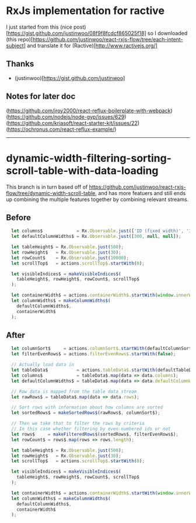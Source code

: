 # RxJs implementation for ractive

I just started from this (nice post)[https://gist.github.com/justinwoo/08f9f8fcdcf865025f18]
so I downloaded (this repo)[https://github.com/justinwoo/react-rxjs-flow/tree/each-intent-subject]
and translate it for (Ractive)[http://www.ractivejs.org/]

## Thanks
- (justinwoo)[https://gist.github.com/justinwoo]


## Notes for later doc
(https://github.com/iroy2000/react-reflux-boilerplate-with-webpack)
(https://github.com/nodejs/node-gyp/issues/629)
(https://github.com/kriasoft/react-starter-kit/issues/22)
(https://ochronus.com/react-reflux-example/)

---

# dynamic-width-filtering-sorting-scroll-table-with-data-loading

This branch is in turn based off of https://github.com/justinwoo/react-rxjs-flow/tree/dynamic-width-scroll-table, and has more featuers and still ends up combining the multiple features together by combining relevant streams.

## Before

```js
  let columns$             = Rx.Observable.just(['ID (fixed width)', 'ID * 10', 'Random Number']);
  let defaultColumnWidths$ = Rx.Observable.just([300, null, null]);

  let tableHeight$ = Rx.Observable.just(500);
  let rowHeight$   = Rx.Observable.just(30);
  let rowCount$    = Rx.Observable.just(10000);
  let scrollTop$   = actions.scrollTop$.startWith(0);

  let visibleIndices$ = makeVisibleIndices$(
    tableHeight$, rowHeight$, rowCount$, scrollTop$
  );

  let containerWidth$ = actions.containerWidth$.startWith(window.innerWidth);
  let columnWidths$ = makeColumnWidths$(
    defaultColumnWidths$,
    containerWidth$
  );
```

## After
```js
  let columnSort$     = actions.columnSort$.startWith(defaultColumnSort);
  let filterEvenRows$ = actions.filterEvenRows$.startWith(false);

  // Actually load data in
  let tableData$           = actions.tableData$.startWith(defaultTableData);
  let columns$             = tableData$.map(data => data.columns);
  let defaultColumnWidths$ = tableData$.map(data => data.defaultColumnWidths);

  // Row data is mapped from the table data stream
  let rawRows$ = tableData$.map(data => data.rows);

  // Sort rows with information about how columns are sorted
  let sortedRows$ = makeSortedRows$(rawRows$, columnSort$);

  // Then we take that to filter the rows by criteria
  // In this case whether filtering by even-numbered ids or not
  let rows$     = makeFilteredRows$(sortedRows$, filterEvenRows$);
  let rowCount$ = rows$.map(rows => rows.length);

  let tableHeight$ = Rx.Observable.just(500);
  let rowHeight$   = Rx.Observable.just(30);
  let scrollTop$   = actions.scrollTop$.startWith(0);

  let visibleIndices$ = makeVisibleIndices$(
    tableHeight$, rowHeight$, rowCount$, scrollTop$
  );

  let containerWidth$ = actions.containerWidth$.startWith(window.innerWidth);
  let columnWidths$ = makeColumnWidths$(
    defaultColumnWidths$,
    containerWidth$
  );
```

